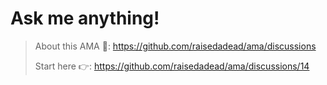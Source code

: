 # Ask me anything!

> About this AMA 🥤: <https://github.com/raisedadead/ama/discussions>
> 
> Start here 👉: <https://github.com/raisedadead/ama/discussions/14>
